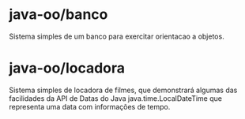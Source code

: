 # java-oo/banco

Sistema simples de um banco para exercitar orientacao a objetos.

# java-oo/locadora

Sistema simples de locadora de filmes, que demonstrará algumas das facilidades da API de Datas 
do Java java.time.LocalDateTime que representa uma data com informações de tempo.
